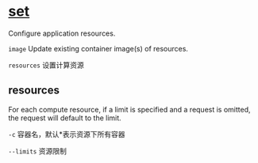 # [set](https://kubernetes.io/docs/reference/generated/kubectl/kubectl-commands#set)

Configure application resources.

`image` Update existing container image(s) of resources.

`resources` 设置计算资源

## resources

For each compute resource, if a limit is specified and a request is omitted, the request will default to the limit.

`-c` 容器名，默认*表示资源下所有容器

`--limits` 资源限制
